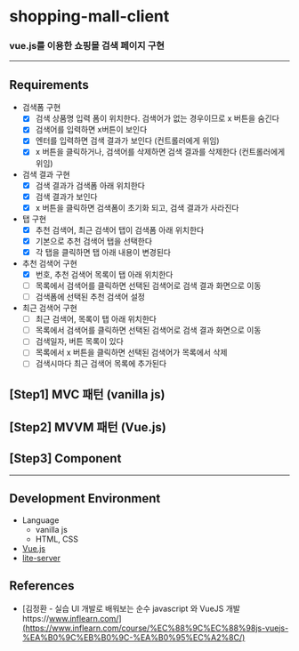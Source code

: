 # shopping-mall-client
### vue.js를 이용한 쇼핑몰 검색 페이지 구현 
   
---

## Requirements
- 검색폼 구현
  - [x] 검색 상품명 입력 폼이 위치한다. 검색어가 없는 경우이므로 x 버튼을 숨긴다
  - [x] 검색어를 입력하면 x버튼이 보인다 
  - [x] 엔터를 입력하면 검색 결과가 보인다 (컨트롤러에게 위임)
  - [x] x 버튼을 클릭하거나, 검색어를 삭제하면 검색 결과를 삭제한다 (컨트롤러에게 위임)
- 검색 결과 구현
  - [x] 검색 결과가 검색폼 아래 위치한다
  - [x] 검색 결과가 보인다
  - [x] x 버튼을 클릭하면 검색폼이 초기화 되고, 검색 결과가 사라진다
- 탭 구현
  - [x] 추천 검색어, 최근 검색어 탭이 검색폼 아래 위치한다
  - [x] 기본으로 추천 검색어 탭을 선택한다
  - [x] 각 탭을 클릭하면 탭 아래 내용이 변경된다
- 추천 검색어 구현
  - [x] 번호, 추천 검색어 목록이 탭 아래 위치한다
  - [ ] 목록에서 검색어를 클릭하면 선택된 검색어로 검색 결과 화면으로 이동
  - [ ] 검색폼에 선택된 추천 검색어 설정
- 최근 검색어 구현
  - [ ] 최근 검색어, 목록이 탭 아래 위치한다
  - [ ] 목록에서 검색어를 클릭하면 선택된 검색어로 검색 결과 화면으로 이동
  - [ ] 검색일자, 버튼 목록이 있다
  - [ ] 목록에서 x 버튼을 클릭하면 선택된 검색어가 목록에서 삭제
  - [ ] 검색시마다 최근 검색어 목록에 추가된다

## [Step1] MVC 패턴 (vanilla js)

## [Step2] MVVM 패턴 (Vue.js)

## [Step3] Component
 
---

## Development Environment
- Language
    - vanilla js
    - HTML, CSS
- [Vue.js](https://vuejs.org/)
- [lite-server](https://github.com/johnpapa/lite-server)

## References
* [김정환 - 실습 UI 개발로 배워보는 순수 javascript 와 VueJS 개발https://www.inflearn.com/](https://www.inflearn.com/course/%EC%88%9C%EC%88%98js-vuejs-%EA%B0%9C%EB%B0%9C-%EA%B0%95%EC%A2%8C/)
